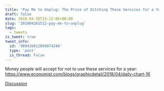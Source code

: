 ```yaml
---
title: 'Pay Me to Unplug: The Price of Ditching These Services for a Year'
draft: false
date: 2018-04-26T15:12:05+00:00
slug: '201804261512-pay-me-to-unplug'
tags:
  - tweets
is_tweet: true
tweet_info:
  id: '989416812856074240'
  type: 'post'
  is_thread: False
---
```




Money people will accept for not to use these services for a year: <https://www.economist.com/blogs/graphicdetail/2018/04/daily-chart-16>

[Discussion](https://x.com/sytelus/status/989416812856074240)
